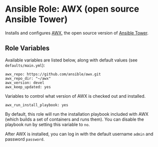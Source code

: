 # Ansible Role: AWX (open source Ansible Tower)

Installs and configures [AWX](https://github.com/ansible/awx), the open source version of [Ansible Tower](https://www.ansible.com/tower).

## Role Variables

Available variables are listed below, along with default values (see `defaults/main.yml`):

    awx_repo: https://github.com/ansible/awx.git
    awx_repo_dir: "~/awx"
    awx_version: devel
    awx_keep_updated: yes

Variables to control what version of AWX is checked out and installed.

    awx_run_install_playbook: yes

By default, this role will run the installation playbook included with AWX (which builds a set of containers and runs them). You can disable the playbook run by setting this variable to `no`.

After AWX is installed, you can log in with the default username `admin` and password `password`.
 
